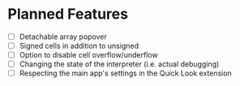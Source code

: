 # Planned Features

- [ ] Detachable array popover
- [ ] Signed cells in addition to unsigned
- [ ] Option to disable cell overflow/underflow
- [ ] Changing the state of the interpreter (i.e. actual debugging)
- [ ] Respecting the main app's settings in the Quick Look extension
